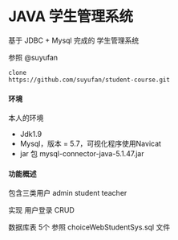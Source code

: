 # JAVA 学生管理系统 

基于 JDBC + Mysql  完成的 学生管理系统    

参照 @suyufan  

```
clone 
https://github.com/suyufan/student-course.git
```

#### 环境

本人的环境 

- Jdk1.9
- Mysql，版本 = 5.7，可视化程序使用Navicat 
- jar 包 mysql-connector-java-5.1.47.jar 

#### 功能概述

包含三类用户  admin  student   teacher

实现 用户登录  CRUD 

数据库表 5个 参照 choiceWebStudentSys.sql 文件 